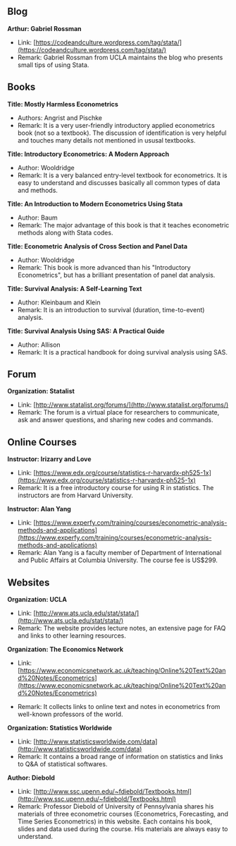 ## Blog

**Arthur: Gabriel Rossman**
- Link: [https://codeandculture.wordpress.com/tag/stata/](https://codeandculture.wordpress.com/tag/stata/)
- Remark: Gabriel Rossman from UCLA maintains the blog who presents small tips of using Stata.

## Books

**Title: Mostly Harmless Econometrics**
- Authors: Angrist and Pischke
- Remark: It is a very user-friendly introductory applied econometrics book (not so a textbook). The discussion of identification is very helpful and touches many details not mentioned in ususal textbooks.

**Title: Introductory Econometrics: A Modern Approach**
- Author: Wooldridge
- Remark: It is a very balanced entry-level textbook for econometrics. It is easy to understand and discusses basically all common types of data and methods.

**Title: An Introduction to Modern Econometrics Using Stata**
- Author: Baum
- Remark: The major advantage of this book is that it teaches econometric methods along with Stata codes.

**Title: Econometric Analysis of Cross Section and Panel Data**
- Author: Wooldridge
- Remark: This book is more advanced than his "Introductory Econometrics", but has a brilliant presentation of panel dat analysis.

**Title: Survival Analysis: A Self-Learning Text**
- Author: Kleinbaum and Klein
- Remark: It is an introduction to survival (duration, time-to-event) analysis.

**Title: Survival Analysis Using SAS: A Practical Guide**
- Author: Allison
- Remark: It is a practical handbook for doing survival analysis using SAS.

## Forum

**Organization: Statalist**
- Link: [http://www.statalist.org/forums/](http://www.statalist.org/forums/)
- Remark: The forum is a virtual place for researchers to communicate, ask and answer questions, and sharing new codes and commands.

## Online Courses

**Instructor: Irizarry and Love**
- Link: [https://www.edx.org/course/statistics-r-harvardx-ph525-1x](https://www.edx.org/course/statistics-r-harvardx-ph525-1x)
- Remark: It is a free introductory course for using R in statistics. The instructors are from Harvard University.

**Instructor: Alan Yang**
- Link: [https://www.experfy.com/training/courses/econometric-analysis-methods-and-applications](https://www.experfy.com/training/courses/econometric-analysis-methods-and-applications)
- Remark: Alan Yang is a faculty member of Department of International and Public Affairs at Columbia University. The course fee is US$299.

## Websites

**Organization: UCLA**
- Link: [http://www.ats.ucla.edu/stat/stata/](http://www.ats.ucla.edu/stat/stata/)
- Remark: The website provides lecture notes, an extensive page for FAQ and links to other learning resources.

**Organization: The Economics Network**
- Link: [https://www.economicsnetwork.ac.uk/teaching/Online%20Text%20and%20Notes/Econometrics](https://www.economicsnetwork.ac.uk/teaching/Online%20Text%20and%20Notes/Econometrics)

- Remark: It collects links to online text and notes in econometrics from well-known professors of the world.

**Organization: Statistics Worldwide**
- Link: [http://www.statisticsworldwide.com/data](http://www.statisticsworldwide.com/data)  
- Remark: It contains a broad range of information on statistics and links to Q&A of statistical softwares.

**Author: Diebold**
- Link: [http://www.ssc.upenn.edu/~fdiebold/Textbooks.html](http://www.ssc.upenn.edu/~fdiebold/Textbooks.html)
- Remark: Professor Diebold of University of Pennsylvania shares his materials of three econometric courses (Econometrics, Forecasting, and Time Series Econometrics) in this website. Each contains his book, slides and data used during the course. His materials are always easy to understand.

